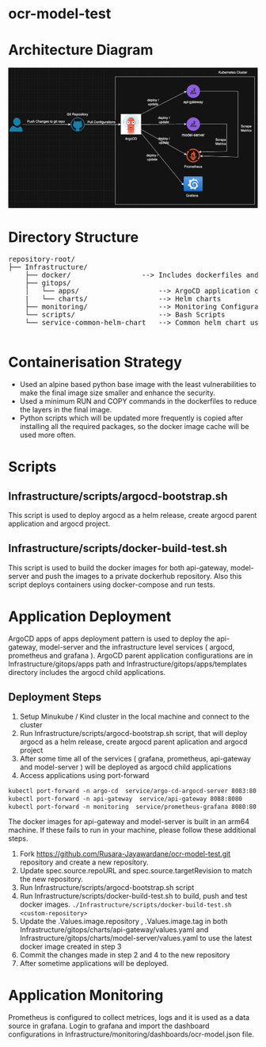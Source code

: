 # ocr-model-test

# Architecture Diagram

![Refer docs/img/image.png to view the architecture diagram](docs/img/architecture-diagram.png)

# Directory Structure

<pre>repository-root/
├── Infrastructure/
    ├── docker/                 --> Includes dockerfiles and docker-compose files
    ├── gitops/
    │   └── apps/                   --> ArgoCD application configurations
    |   └── charts/                 --> Helm charts
    ├── monitoring/                 --> Monitoring Configurations
    └── scripts/                    --> Bash Scripts
    └── service-common-helm-chart   --> Common helm chart used to deploy api-gateway and model-server
 </pre>

# Containerisation Strategy

* Used an alpine based python base image with the least vulnerabilities to make the final image size smaller and enhance the security.
* Used a minimum RUN and COPY commands in the dockerfiles to reduce the layers in the final image.
* Python scripts which will be updated more frequently is copied after installing all the required packages, so the docker image cache will be used more often.

# Scripts

## Infrastructure/scripts/argocd-bootstrap.sh

This script is used to deploy argocd as a helm release, create argocd parent application and argocd project.

## Infrastructure/scripts/docker-build-test.sh

This script is used to build the docker images for both api-gateway, model-server and push the images to a private dockerhub repository.
Also this script deploys containers using docker-compose and run tests.

# Application Deployment

ArgoCD apps of apps deployment pattern is used to deploy the api-gateway, model-server and the infrastructure level services ( argocd, prometheus and grafana ). ArgoCD parent application configurations are in Infrastructure/gitops/apps path and Infrastructure/gitops/apps/templates directory includes the argocd child applications.

## Deployment Steps

1. Setup Minukube / Kind cluster in the local machine and connect to the cluster
2. Run Infrastructure/scripts/argocd-bootstrap.sh script, that will deploy argocd as a helm release, create argocd parent aplication and argocd  project
3. After some time all of the services ( grafana, prometheus, api-gateway and model-server ) will be deployed as argocd child applications
4. Access applications using port-forward
```
kubectl port-forward -n argo-cd  service/argo-cd-argocd-server 8083:80
kubectl port-forward -n api-gateway  service/api-gateway 8088:8080
kubectl port-forward -n monitoring  service/prometheus-grafana 8080:80
```

The docker images for api-gateway and model-server is built in an arm64 machine. If these fails to run in your machine, please follow these additional steps.

1. Fork https://github.com/Rusara-Jayawardane/ocr-model-test.git repository and create a new repository.
2. Update spec.source.repoURL and spec.source.targetRevision to match the new repository.
3. Run Infrastructure/scripts/argocd-bootstrap.sh script
4. Run Infrastructure/scripts/docker-build-test.sh to build, push and test docker images. 
    ```./Infrastructure/scripts/docker-build-test.sh  <custom-repository>```
5. Update the .Values.image.repository , .Values.image.tag in both Infrastructure/gitops/charts/api-gateway/values.yaml and Infrastructure/gitops/charts/model-server/values.yaml to use the latest docker image created in step 3
6. Commit the changes made in step 2 and 4 to the new repository
7. After sometime applications will be deployed.

# Application Monitoring

Prometheus is configured to collect metrices, logs and it is used as a data source in grafana.
Login to grafana and import the dashboard configurations in Infrastructure/monitoring/dashboards/ocr-model.json file.